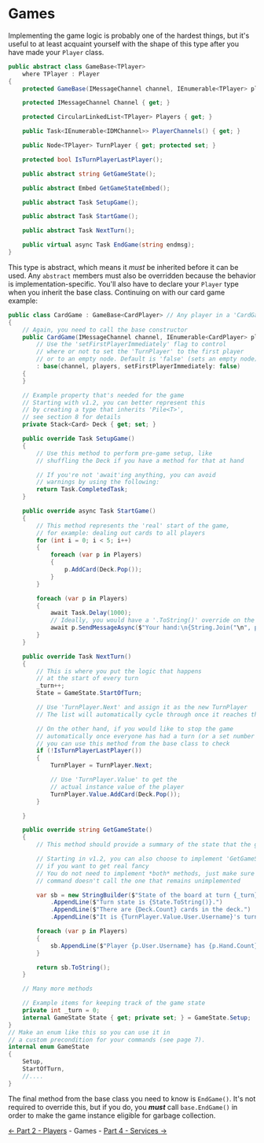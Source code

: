 ﻿Games
=====

Implementing the game logic is probably one of the hardest things,
but it's useful to at least acquaint yourself with the shape
of this type after you have made your `Player` class.
```cs
public abstract class GameBase<TPlayer>
    where TPlayer : Player
{
    protected GameBase(IMessageChannel channel, IEnumerable<TPlayer> players, bool setFirstPlayerImmediately = false);

    protected IMessageChannel Channel { get; }

    protected CircularLinkedList<TPlayer> Players { get; }

    public Task<IEnumerable<IDMChannel>> PlayerChannels() { get; }

    public Node<TPlayer> TurnPlayer { get; protected set; }

    protected bool IsTurnPlayerLastPlayer();

    public abstract string GetGameState();

    public abstract Embed GetGameStateEmbed();

    public abstract Task SetupGame();

    public abstract Task StartGame();

    public abstract Task NextTurn();

    public virtual async Task EndGame(string endmsg);
}
```

This type is abstract, which means it *must* be inherited before it can be used.
Any `abstract` members must also be overridden because the behavior is implementation-specific.
You'll also have to declare your `Player` type when you inherit the base class.
Continuing on with our card game example:
```cs
public class CardGame : GameBase<CardPlayer> // Any player in a 'CardGame' is of type 'CardPlayer'
{
    // Again, you need to call the base constructor
    public CardGame(IMessageChannel channel, IEnumerable<CardPlayer> players)
        // Use the 'setFirstPlayerImmediately' flag to control
        // where or not to set the 'TurnPlayer' to the first player
        // or to an empty node. Default is 'false' (sets an empty node).
        : base(channel, players, setFirstPlayerImmediately: false)
    {
    }

    // Example property that's needed for the game
    // Starting with v1.2, you can better represent this
    // by creating a type that inherits 'Pile<T>',
    // see section 8 for details
    private Stack<Card> Deck { get; set; }

    public override Task SetupGame()
    {
        // Use this method to perform pre-game setup, like
        // shuffling the Deck if you have a method for that at hand

        // If you're not 'await'ing anything, you can avoid
        // warnings by using the following:
        return Task.CompletedTask;
    }

    public override async Task StartGame()
    {
        // This method represents the 'real' start of the game,
        // for example: dealing out cards to all players
        for (int i = 0; i < 5; i++)
        {
            foreach (var p in Players)
            {
                p.AddCard(Deck.Pop());
            }
        }

        foreach (var p in Players)
        {
            await Task.Delay(1000);
            // Ideally, you would have a '.ToString()' override on the 'Card' type for this
            await p.SendMessageAsync($"Your hand:\n{String.Join("\n", p.Hand)}");
        }
    }

    public override Task NextTurn()
    {
        // This is where you put the logic that happens
        // at the start of every turn
        _turn++;
        State = GameState.StartOfTurn;

        // Use 'TurnPlayer.Next' and assign it as the new TurnPlayer
        // The list will automatically cycle through once it reaches the end

        // On the other hand, if you would like to stop the game
        // automatically once everyone has had a turn (or a set number of turns),
        // you can use this method from the base class to check
        if (!IsTurnPlayerLastPlayer())
        {
            TurnPlayer = TurnPlayer.Next;

            // Use 'TurnPlayer.Value' to get the
            // actual instance value of the player
            TurnPlayer.Value.AddCard(Deck.Pop());
        }

    }

    public override string GetGameState()
    {
        // This method should provide a summary of the state that the game is in

        // Starting in v1.2, you can also choose to implement 'GetGameStateEmbed()' instead
        // if you want to get real fancy
        // You do not need to implement *both* methods, just make sure that your
        // command doesn't call the one that remains unimplemented

        var sb = new StringBuilder($"State of the board at turn {_turn}:\n")
            .AppendLine($"Turn state is {State.ToString()}.")
            .AppendLine($"There are {Deck.Count} cards in the deck.")
            .AppendLine($"It is {TurnPlayer.Value.User.Username}'s turn.");

        foreach (var p in Players)
        {
            sb.AppendLine($"Player {p.User.Username} has {p.Hand.Count} cards in hand.");
        }

        return sb.ToString();
    }

    // Many more methods

    // Example items for keeping track of the game state
    private int _turn = 0;
    internal GameState State { get; private set; } = GameState.Setup;
}
// Make an enum like this so you can use it in
// a custom precondition for your commands (see page 7).
internal enum GameState
{
    Setup,
    StartOfTurn,
    //....
}
```

The final method from the base class you need to know is `EndGame()`.
It's not required to override this, but if you do, you ***must*** call
`base.EndGame()` in order to make the game instance eligible for garbage collection.

[<- Part 2 - Players](2-Players.md) - Games - [Part 4 - Services ->](4-Services.md)
